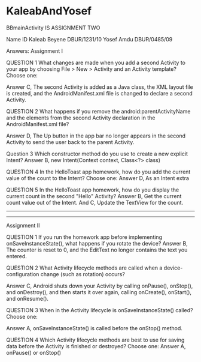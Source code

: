 # KaleabAndYosef

  BBmainActivity IS ASSIGNMENT TWO
  
  Name                                        ID
Kaleab Beyene                             DBUR/1231/10
Yosef Amdu                                DBUR/0485/09



Answers:
Assignment I

QUESTION 1
What changes are made when you add a second Activity to your app by choosing File > New > Activity and an Activity template? Choose one:

Answer C, The second Activity is added as a Java class, the XML layout file is created, and the AndroidManifest.xml file is changed to declare a second Activity.

QUESTION 2
What happens if you remove the android:parentActivityName and the <meta-data> elements from the second Activity declaration in the AndroidManifest.xml file?

Answer D, The Up button in the app bar no longer appears in the second Activity to send the user back to the parent Activity.

Question 3
Which constructor method do you use to create a new explicit Intent?
Answer B, new Intent(Context context, Class<?> class)

QUESTION 4
In the HelloToast app homework, how do you add the current value of the count to the Intent? Choose one:
Answer D, As an Intent extra

QUESTION 5
In the HelloToast app homework, how do you display the current count in the second "Hello" Activity?
Answer B, Get the current count value out of the Intent. And
             C, Update the TextView for the count.


***************************************************************************************************************************
***************************              ************************************            *********************************

Assignment II

QUESTION 1
If you run the homework app before implementing onSaveInstanceState(), what happens if you rotate the device?
Answer B, The counter is reset to 0, and the EditText no longer contains the text you entered.


QUESTION 2
What Activity lifecycle methods are called when a device-configuration change (such as rotation) occurs?

Answer C, Android shuts down your Activity by calling onPause(), onStop(), and onDestroy(), and then starts it over again, calling onCreate(), onStart(), and onResume().


QUESTION 3
When in the Activity lifecycle is onSaveInstanceState() called? Choose one:

Answer A, onSaveInstanceState() is called before the onStop() method.

QUESTION 4
Which Activity lifecycle methods are best to use for saving data before the Activity is finished or destroyed? Choose one:
Answer A,     onPause() or onStop()



